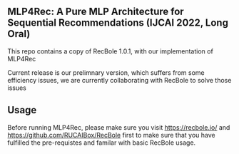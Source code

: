 ## MLP4Rec: A Pure MLP Architecture for Sequential Recommendations (IJCAI 2022, Long Oral)

This repo contains a copy of RecBole 1.0.1, with our implementation of MLP4Rec

Current release is our prelimnary version, which suffers from some efficiency issues, we are currently collaborating with RecBole to solve those issues

## Usage

Before running MLP4Rec, please make sure you visit https://recbole.io/ and https://github.com/RUCAIBox/RecBole first to make sure that you have fulfilled the pre-requistes and familar with basic RecBole usage.
